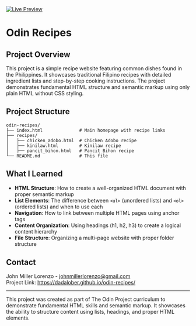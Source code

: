 <a href="https://dadalober.github.io/odin-recipes/" target="_blank">
  <img src="https://img.shields.io/badge/Live%20Preview-2b2b2b" alt="Live Preview" />
</a>

# Odin Recipes

## Project Overview

This project is a simple recipe website featuring common dishes found in the Philippines. It showcases traditional Filipino recipes with detailed ingredient lists and step-by-step cooking instructions. The project demonstrates fundamental HTML structure and semantic markup using only plain HTML without CSS styling.

## Project Structure

```
odin-recipes/
├── index.html              # Main homepage with recipe links
├── recipes/
│   ├── chicken_adobo.html  # Chicken Adobo recipe
│   ├── kinilaw.html        # Kinilaw recipe
│   ├── pancit_bihon.html   # Pancit Bihon recipe
└── README.md               # This file
```

## What I Learned

- **HTML Structure**: How to create a well-organized HTML document with proper semantic markup
- **List Elements**: The difference between `<ul>` (unordered lists) and `<ol>` (ordered lists) and when to use each
- **Navigation**: How to link between multiple HTML pages using anchor tags
- **Content Organization**: Using headings (h1, h2, h3) to create a logical content hierarchy
- **File Structure**: Organizing a multi-page website with proper folder structure

## Contact

John Miller Lorenzo - johnmillerlorenzo@gmail.com  
Project Link: https://dadalober.github.io/odin-recipes/

---

This project was created as part of The Odin Project curriculum to demonstrate fundamental HTML skills and semantic markup. It showcases the ability to structure content using lists, headings, and proper HTML elements.
